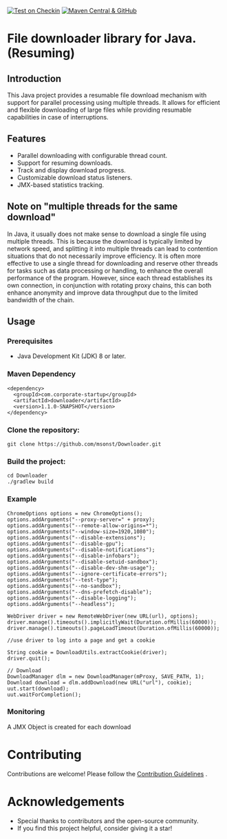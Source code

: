 [![Test on Checkin](https://github.com/msonst/downloader/actions/workflows/test.yml/badge.svg)](https://github.com/msonst/downloader/actions/workflows/test.yml) 
[![Maven Central & GitHub](https://github.com/msonst/downloader/actions/workflows/publish.yml/badge.svg)](https://github.com/msonst/downloader/actions/workflows/publish.yml)
# File downloader library for Java. (Resuming)

## Introduction

This Java project provides a resumable file download mechanism with support for parallel processing using multiple threads. It allows for efficient and flexible downloading of large files while providing resumable capabilities in case of interruptions.

## Features

- Parallel downloading with configurable thread count.
- Support for resuming downloads.
- Track and display download progress.
- Customizable download status listeners.
- JMX-based statistics tracking.

## Note on "multiple threads for the same download"
In Java, it usually does not make sense to download a single file using multiple threads. This is because the download is typically limited by network speed, and splitting it into multiple threads can lead to contention situations that do not necessarily improve efficiency.
It is often more effective to use a single thread for downloading and reserve other threads for tasks such as data processing or handling, to enhance the overall performance of the program.
However, since each thread establishes its own connection, in conjunction with rotating proxy chains, this can both enhance anonymity and improve data throughput due to the limited bandwidth of the chain.

## Usage

### Prerequisites

- Java Development Kit (JDK) 8 or later.

### Maven Dependency

	<dependency>
	  <groupId>com.corporate-startup</groupId>
	  <artifactId>downloader</artifactId>
	  <version>1.1.0-SNAPSHOT</version>
	</dependency>

### Clone the repository:
	
	git clone https://github.com/msonst/Downloader.git
   
### Build the project:

	cd Downloader
	./gradlew build
	
### Example

	ChromeOptions options = new ChromeOptions();
	options.addArguments("--proxy-server=" + proxy);
	options.addArguments("--remote-allow-origins=*");
	options.addArguments("--window-size=1920,1080");
	options.addArguments("--disable-extensions");
	options.addArguments("--disable-gpu");
	options.addArguments("--disable-notifications");
	options.addArguments("--disable-infobars");
	options.addArguments("--disable-setuid-sandbox");
	options.addArguments("--disable-dev-shm-usage");
	options.addArguments("--ignore-certificate-errors");
	options.addArguments("--test-type");
	options.addArguments("--no-sandbox");
	options.addArguments("--dns-prefetch-disable");
	options.addArguments("--disable-logging");
	options.addArguments("--headless");
	
	WebDriver driver = new RemoteWebDriver(new URL(url), options);
	driver.manage().timeouts().implicitlyWait(Duration.ofMillis(60000));
	driver.manage().timeouts().pageLoadTimeout(Duration.ofMillis(60000));

	//use driver to log into a page and get a cookie

	String cookie = DownloadUtils.extractCookie(driver);
	driver.quit();

	// Download
	DownloadManager dlm = new DownloadManager(mProxy, SAVE_PATH, 1);
	Download download = dlm.addDownload(new URL("url"), cookie);
	uut.start(download);
	uut.waitForCompletion();

### Monitoring
A JMX Object is created for each download

# Contributing
Contributions are welcome! Please follow the [Contribution Guidelines](https://github.com/msonst/downloader/blob/main/CONTRIBUTING.md) .

# Acknowledgements

*   Special thanks to contributors and the open-source community.
*	If you find this project helpful, consider giving it a star!
